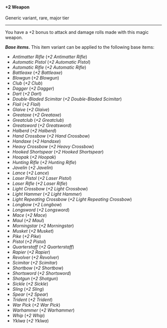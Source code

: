 #### +2 Weapon

Generic variant, rare, major tier

---

You have a +2 bonus to attack and damage rolls made with this magic weapon.

***Base items.*** This item variant can be applied to the following base items:

- *Antimatter Rifle* (*+2 Antimatter Rifle*)
- *Automatic Pistol* (*+2 Automatic Pistol*)
- *Automatic Rifle* (*+2 Automatic Rifle*)
- *Battleaxe* (*+2 Battleaxe*)
- *Blowgun* (*+2 Blowgun*)
- *Club* (*+2 Club*)
- *Dagger* (*+2 Dagger*)
- *Dart* (*+2 Dart*)
- *Double-Bladed Scimitar* (*+2 Double-Bladed Scimitar*)
- *Flail* (*+2 Flail*)
- *Glaive* (*+2 Glaive*)
- *Greataxe* (*+2 Greataxe*)
- *Greatclub* (*+2 Greatclub*)
- *Greatsword* (*+2 Greatsword*)
- *Halberd* (*+2 Halberd*)
- *Hand Crossbow* (*+2 Hand Crossbow*)
- *Handaxe* (*+2 Handaxe*)
- *Heavy Crossbow* (*+2 Heavy Crossbow*)
- *Hooked Shortspear* (*+2 Hooked Shortspear*)
- *Hoopak* (*+2 Hoopak*)
- *Hunting Rifle* (*+2 Hunting Rifle*)
- *Javelin* (*+2 Javelin*)
- *Lance* (*+2 Lance*)
- *Laser Pistol* (*+2 Laser Pistol*)
- *Laser Rifle* (*+2 Laser Rifle*)
- *Light Crossbow* (*+2 Light Crossbow*)
- *Light Hammer* (*+2 Light Hammer*)
- *Light Repeating Crossbow* (*+2 Light Repeating Crossbow*)
- *Longbow* (*+2 Longbow*)
- *Longsword* (*+2 Longsword*)
- *Mace* (*+2 Mace*)
- *Maul* (*+2 Maul*)
- *Morningstar* (*+2 Morningstar*)
- *Musket* (*+2 Musket*)
- *Pike* (*+2 Pike*)
- *Pistol* (*+2 Pistol*)
- *Quarterstaff* (*+2 Quarterstaff*)
- *Rapier* (*+2 Rapier*)
- *Revolver* (*+2 Revolver*)
- *Scimitar* (*+2 Scimitar*)
- *Shortbow* (*+2 Shortbow*)
- *Shortsword* (*+2 Shortsword*)
- *Shotgun* (*+2 Shotgun*)
- *Sickle* (*+2 Sickle*)
- *Sling* (*+2 Sling*)
- *Spear* (*+2 Spear*)
- *Trident* (*+2 Trident*)
- *War Pick* (*+2 War Pick*)
- *Warhammer* (*+2 Warhammer*)
- *Whip* (*+2 Whip*)
- *Yklwa* (*+2 Yklwa*)